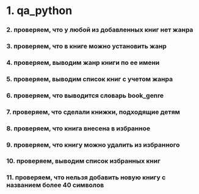 # 1. qa_python
### 2. проверяем, что у любой из добавленных книг нет жанра
### 3. проверяем, что в книге можно установить жанр
### 4. проверяем, выводим жанр книги по ее имени
### 5. проверяем, выводим список книг с учетом жанра
### 6. проверяем, что выводится словарь book_genre
### 7. проверяем, что сделали книжки, подходящие детям
### 8. проверяем, что книга внесена в избранное
### 9. проверяем, что книгу можно удалить из избранного
### 10. проверяем, выводим список избранных книг
### 11. проверяем, что нельзя добавить новую книгу с названием более 40 символов
